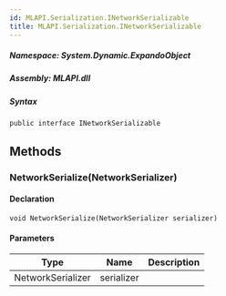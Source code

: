 ```yaml
---  
id: MLAPI.Serialization.INetworkSerializable  
title: MLAPI.Serialization.INetworkSerializable  
---
```


<div class="markdown level0 summary">

</div>

<div class="markdown level0 conceptual">

</div>

##### **Namespace**: System.Dynamic.ExpandoObject

##### **Assembly**: MLAPI.dll

##### Syntax

    public interface INetworkSerializable

## Methods 

### NetworkSerialize(NetworkSerializer)

<div class="markdown level1 summary">

</div>

<div class="markdown level1 conceptual">

</div>

#### Declaration

    void NetworkSerialize(NetworkSerializer serializer)

#### Parameters

| Type              | Name       | Description |
|-------------------|------------|-------------|
| NetworkSerializer | serializer |             |
